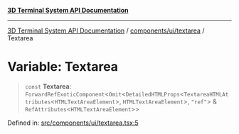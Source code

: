 [**3D Terminal System API Documentation**](../../../../README.md)

***

[3D Terminal System API Documentation](../../../../README.md) / [components/ui/textarea](../README.md) / Textarea

# Variable: Textarea

> `const` **Textarea**: `ForwardRefExoticComponent`\<`Omit`\<`DetailedHTMLProps`\<`TextareaHTMLAttributes`\<`HTMLTextAreaElement`\>, `HTMLTextAreaElement`\>, `"ref"`\> & `RefAttributes`\<`HTMLTextAreaElement`\>\>

Defined in: [src/components/ui/textarea.tsx:5](https://github.com/Dicommunitas/ThreeJS_Terminal_3D/blob/99674efc74a324fa412d902012012a3688e22f0e/src/components/ui/textarea.tsx#L5)
